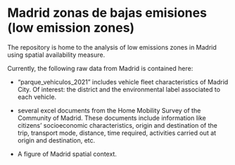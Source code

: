 
<!-- README.md is generated from README.Rmd. Please edit that file -->

# Madrid zonas de bajas emisiones (low emission zones)

The repository is home to the analysis of low emissions zones in Madrid
using spatial availability measure.

Currently, the following raw data from Madrid is contained here:

-   “parque_vehiculos_2021” includes vehicle fleet characteristics of
    Madrid City. Of interest: the district and the environmental label
    associated to each vehicle.

-   several excel documents from the Home Mobility Survey of the
    Community of Madrid. These documents include information like
    citizens’ socioeconomic characteristics, origin and destination of
    the trip, transport mode, distance, time required, activities
    carried out at origin and destination, etc.

-   A figure of Madrid spatial context.

<!-- badges: start -->
<!-- badges: end -->
